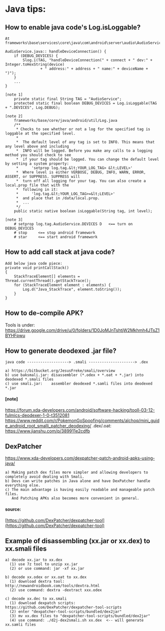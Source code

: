 # Java tips:
## How to enable java code's Log.isLoggable?
    At frameworks\base\services\core\java\com\android\server\audio\AudioService.java:
    
    AudioService.java:: handleDeviceConnection() {
        if (DEBUG_DEVICES) {
            Slog.i(TAG, "handleDeviceConnection(" + connect + " dev:" + Integer.toHexString(device)
                    + " address:" + address + " name:" + deviceName + ")");
        }
        ...
    }
    
    [note 1] 
        private static final String TAG = "AudioService";
        protected static final boolean DEBUG_DEVICES = Log.isLoggable(TAG + ".DEVICES", Log.DEBUG);

    [note 2] 
        frameworks/base/core/java/android/util/Log.java
        /**
         * Checks to see whether or not a log for the specified tag is loggable at the specified level.
         *
         *  The default level of any tag is set to INFO. This means that any level above and including
         *  INFO will be logged. Before you make any calls to a logging method you should check to see
         *  if your tag should be logged. You can change the default level by setting a system property:
         *      'setprop log.tag.&lt;YOUR_LOG_TAG> &lt;LEVEL>'
         *  Where level is either VERBOSE, DEBUG, INFO, WARN, ERROR, ASSERT, or SUPPRESS. SUPPRESS will
         *  turn off all logging for your tag. You can also create a local.prop file that with the
         *  following in it:
         *      'log.tag.&lt;YOUR_LOG_TAG>=&lt;LEVEL>'
         *  and place that in /data/local.prop.
         *  ...
         */
        public static native boolean isLoggable(String tag, int level);

    [note 3]
        # setprop log.tag.AudioService.DEVICES D   <== turn on DEBUG_DEVICES
        # stop     <== stop android framework
        # star     <== start android framework

## How to add call stack at java code?
    Add below java code piece:
    private void printCallStack() 
    {
        StackTraceElement[] elements = Thread.currentThread().getStackTrace();
        for (StackTraceElement element : elements) {
            Log.d("Java_StackTrace", element.toString());
        }
    }

## How to de-compile APK?
Tools is under:
    https://drive.google.com/drive/u/0/folders/1D0JoMJnTshtjW2Mkhmh4JTsZ1BYHFpwu

## How to generate deodexed .jar file?
    java code -------------------> .smali ---------------------> .dex
    
    a) https://bitbucket.org/JesusFreke/smali/overview
    b) use baksmali.jar: disassembler (*.odex + *.oat + *.jar) into deodexed *.smali files
    c) use smali.jar:    assembler deodexed *.samli files into deodexed *.jar
      
#### [note]
  https://forum.xda-developers.com/android/software-hacking/tooll-03-12-fulmics-deodexer-1-0-t3512081
  https://www.reddit.com/r/PokemonGoSpoofing/comments/alchoq/mini_guide_android_root_smalli_patcher_deodexing/
  .dex/.oat: https://www.jianshu.com/p/389911e2cdfb
    
## DexPatcher
https://www.xda-developers.com/dexpatcher-patch-android-apks-using-java/  

    a) Making patch dex files more simpler and allowing developers to completely avoid dealing with Smali.
    b) Devs can write patches in Java alone and have DexPatcher handle everything else.
    c) The main advantage is having easily readable and manageable patch files. 
       And Patching APKs also becomes more convenient in general.
#### source: 
  [https://github.com/DexPatcher/dexpatcher-tool](https://github.com/DexPatcher/dexpatcher-tool)

## Example of disassembling (xx.jar or xx.dex) to xx.smali files
    a) decode xx.jar to xx.dex
      (1) use 7z tool to unzip xx.jar
      (2) or use command: jar -xf xx.jar

    b) decode xx.odex or xx.oat to xx.dex
      (1) download dextra tool: http://newandroidbook.com/tools/dextra.html
      (2) use command: dextra -dextract xxx.odex

    c) decode xx.dec to xx.smali
      (1) download dexpatch scripts: https://github.com/DexPatcher/dexpatcher-tool-scripts
      (2) enter "dexpatcher-tool-scripts/bundled/dex2jar"
      (3) mv xx.dex files to "dexpatcher-tool-scripts/bundled/dex2jar"
      (4) use command: ./d2j-dex2smali.sh xx.dex  <-- will generate xx.samli files
    
